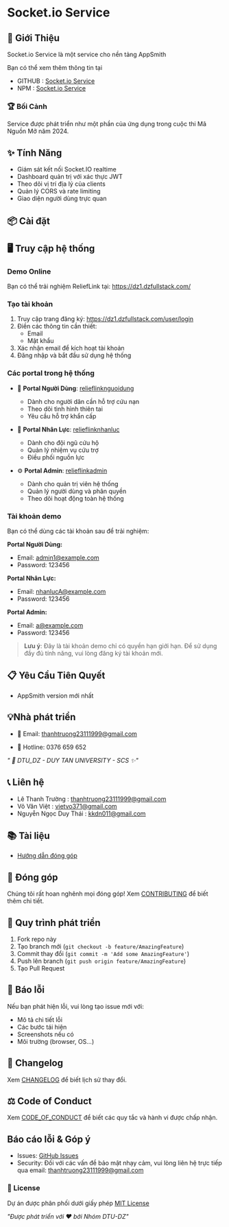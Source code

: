 # Socket.io Service

## 🌟 Giới Thiệu
             
Socket.io Service là một service cho nền tảng AppSmith
 
 
 Bạn có thể xem thêm thông tin tại
 -  GITHUB : [Socket.io Service](https://github.com/Truongpyeo/DTUAppSmithMap)
 -  NPM : [Socket.io Service](https://www.npmjs.com/package/dtuappsmithmap)
### 🏆 Bối Cảnh
Service được phát triển như một phần của ứng dụng trong cuộc thi Mã Nguồn Mở năm 2024.

## ✨ Tính Năng
- Giám sát kết nối Socket.IO realtime
- Dashboard quản trị với xác thực JWT
- Theo dõi vị trí địa lý của clients
- Quản lý CORS và rate limiting
- Giao diện người dùng trực quan

## 📦 Cài đặt








## 🖥️ Truy cập hệ thống

### Demo Online
Bạn có thể trải nghiệm ReliefLink tại: https://dz1.dzfullstack.com/

### Tạo tài khoản
1. Truy cập trang đăng ký: https://dz1.dzfullstack.com/user/login
2. Điền các thông tin cần thiết:
   - Email
   - Mật khẩu
3. Xác nhận email để kích hoạt tài khoản
4. Đăng nhập và bắt đầu sử dụng hệ thống

### Các portal trong hệ thống
- 👥 **Portal Người Dùng**: [relieflinknguoidung](https://dz1.dzfullstack.com/app/dtudz2-nguoidung/trang-chu-6750f44df0b1ed2b4a0eb675?branch=master&environment=production)
  - Dành cho người dân cần hỗ trợ cứu nạn
  - Theo dõi tình hình thiên tai
  - Yêu cầu hỗ trợ khẩn cấp

- 🦺 **Portal Nhân Lực**: [relieflinknhanluc](https://dz1.dzfullstack.com/app/dtudz2-nhanluc/ang-nhap-6750f4ebf0b1ed2b4a0eb697?branch=master)  
  - Dành cho đội ngũ cứu hộ
  - Quản lý nhiệm vụ cứu trợ
  - Điều phối nguồn lực

- ⚙️ **Portal Admin**: [relieflinkadmin](https://dz1.dzfullstack.com/app/dtudz2-admin/master-admin-6750f0d8f0b1ed2b4a0eb5d6?branch=master&environment=production)
  - Dành cho quản trị viên hệ thống
  - Quản lý người dùng và phân quyền
  - Theo dõi hoạt động toàn hệ thống

### Tài khoản demo
Bạn có thể dùng các tài khoản sau để trải nghiệm:

**Portal Người Dùng:**
- Email: admin1@example.com
- Password: 123456

**Portal Nhân Lực:**
- Email: nhanlucA@example.com 
- Password: 123456

**Portal Admin:**
- Email: a@example.com
- Password: 123456

> **Lưu ý**: Đây là tài khoản demo chỉ có quyền hạn giới hạn. Để sử dụng đầy đủ tính năng, vui lòng đăng ký tài khoản mới.


## 📋 Yêu Cầu Tiên Quyết
- AppSmith version mới nhất
## 💡Nhà phát triển

- 📧 Email: thanhtruong23111999@gmail.com

- 📱 Hotline: 0376 659 652

*" 🏫 DTU_DZ - DUY TAN UNIVERSITY - SCS ✨"*

## 📞 Liên hệ
- Lê Thanh Trường       :  <u>thanhtruong23111999@gmail.com</u>
- Võ Văn Việt           :  <u>vietvo371@gmail.com</u>
- Nguyễn Ngọc Duy Thái  :  <u>kkdn011@gmail.com</u>

## 📚 Tài liệu
- [Hướng dẫn đóng góp](/CONTRIBUTING.md)

## 🤝 Đóng góp
Chúng tôi rất hoan nghênh mọi đóng góp! Xem [CONTRIBUTING](/CONTRIBUTING.md) để biết thêm chi tiết.

## 🔄 Quy trình phát triển
1. Fork repo này
2. Tạo branch mới (`git checkout -b feature/AmazingFeature`)
3. Commit thay đổi (`git commit -m 'Add some AmazingFeature'`)
4. Push lên branch (`git push origin feature/AmazingFeature`) 
5. Tạo Pull Request

## 🐛 Báo lỗi
Nếu bạn phát hiện lỗi, vui lòng tạo issue mới với:
- Mô tả chi tiết lỗi
- Các bước tái hiện
- Screenshots nếu có
- Môi trường (browser, OS...)

## 📜 Changelog
Xem [CHANGELOG](/CHANGELOG.md) để biết lịch sử thay đổi.

## ⚖️ Code of Conduct
Xem [CODE_OF_CONDUCT](/CODE_OF_CONDUCT.md) để biết các quy tắc và hành vi được chấp nhận.

## Báo cáo lỗi & Góp ý
- Issues: [GitHub Issues](https://github.com/Truongpyeo/DTURelifeLink/issues)
- Security: Đối với các vấn đề bảo mật nhạy cảm, vui lòng liên hệ trực tiếp qua email: <u>thanhtruong23111999@gmail.com</u>


### 📝 License
Dự án được phân phối dưới giấy phép [MIT License](/LICENSE)


*"Được phát triển với ❤️ bởi Nhóm DTU-DZ"*
